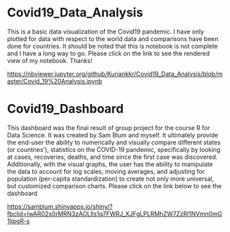 # Covid19_Data_Analysis
This is a basic data visualization of the Covid19 pandemic. I have only plotted for data with respect to the world data and comparisons have been done for countries. It should be noted that this is notebook is not complete and I have a long way to go. Please click on the link to see the rendered view of my notebook. Thanks!

https://nbviewer.jupyter.org/github/Kuriankkr/Covid19_Data_Analysis/blob/master/Covid_19%20Analysis.ipynb
 
 # Covid19_Dashboard
 This dashboard was the final result of group project for the course R for Data Science. It was created by Sam Blum and myself. It      ultimately provide the end-user the ability to numerically and visually compare different states (or countries’), statistics on the COVID-19 pandemic, specifically by looking at cases, recoveries, deaths, and time since the first case was discovered. Additionally, with the visual graphs, the user has the ability to manipulate the data to account for log scales, moving averages, and adjusting for population (per-capita standardization) to create not only more universal, but customized comparison charts. Please click on the link below to see the dashboard
 
 https://samblum.shinyapps.io/shiny/?fbclid=IwAR02s0rMRN3zAOLIls1q7FWRJ_XJFgLPLRMhZW7ZzRl1NVmn0mG1ljpgR-s
